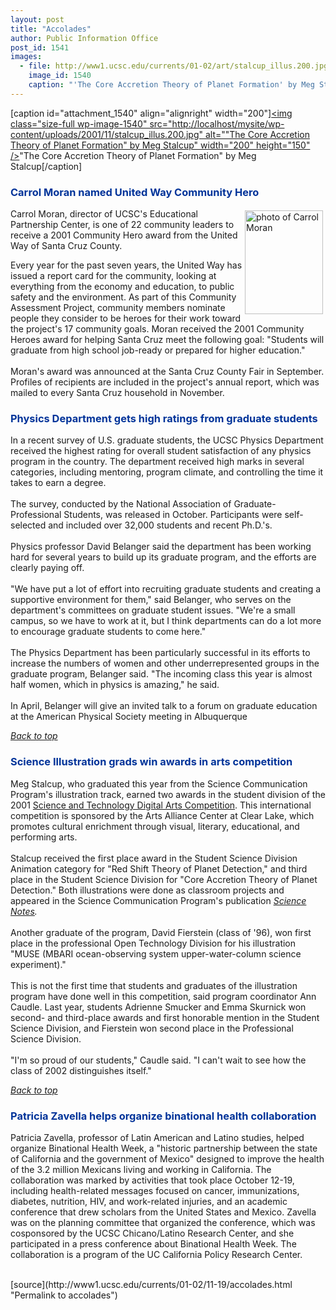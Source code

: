 ```yaml
---
layout: post
title: "Accolades"
author: Public Information Office
post_id: 1541
images:
  - file: http://www1.ucsc.edu/currents/01-02/art/stalcup_illus.200.jpg
    image_id: 1540
    caption: "'The Core Accretion Theory of Planet Formation' by Meg Stalcup"
---
```


[caption id="attachment_1540" align="alignright" width="200"]<a href="http://localhost/mysite/wp-content/uploads/2001/11/stalcup_illus.200.jpg"><img class="size-full wp-image-1540" src="http://localhost/mysite/wp-content/uploads/2001/11/stalcup_illus.200.jpg" alt=""The Core Accretion Theory of Planet Formation" by Meg Stalcup" width="200" height="150" /></a>"The Core Accretion Theory of Planet Formation" by Meg Stalcup[/caption]
<h3>
  <a name="Carrol" id="Carrol"></a><font color="#003399">Carrol Moran named United Way Community Hero</font>
</h3>
<p>
  <img align="right" alt="photo of Carrol Moran" border="0" height="166" hspace="4" src="../art/moran_carrol.130.jpg" vspace="3" width="125">Carrol Moran, director of UCSC's Educational Partnership Center, is one of 22 community leaders to receive a 2001 Community Hero award from the United Way of Santa Cruz County.
</p>
<p>
  Every year for the past seven years, the United Way has issued a report card for the community, looking at everything from the economy and education, to public safety and the environment. As part of this Community Assessment Project, community members nominate people they consider to be heroes for their work toward the project's 17 community goals. Moran received the 2001 Community Heroes award for helping Santa Cruz meet the following goal: "Students will graduate from high school job-ready or prepared for higher education."<br>
  <br>
  Moran's award was announced at the Santa Cruz County Fair in September. Profiles of recipients are included in the project's annual report, which was mailed to every Santa Cruz household in November.
</p>
<h3>
  <a name="Physics" id="Physics"></a><font color="#003399"><b>Physics Department gets high ratings from graduate students</b></font>
</h3>
<p>
  In a recent survey of U.S. graduate students, the UCSC Physics Department received the highest rating for overall student satisfaction of any physics program in the country. The department received high marks in several categories, including mentoring, program climate, and controlling the time it takes to earn a degree.<br>
  <br>
  The survey, conducted by the National Association of Graduate-Professional Students, was released in October. Participants were self-selected and included over 32,000 students and recent Ph.D.'s.<br>
  <br>
  Physics professor David Belanger said the department has been working hard for several years to build up its graduate program, and the efforts are clearly paying off.<br>
  <br>
  "We have put a lot of effort into recruiting graduate students and creating a supportive environment for them," said Belanger, who serves on the department's committees on graduate student issues. "We're a small campus, so we have to work at it, but I think departments can do a lot more to encourage graduate students to come here."<br>
  <br>
  The Physics Department has been particularly successful in its efforts to increase the numbers of women and other underrepresented groups in the graduate program, Belanger said. "The incoming class this year is almost half women, which in physics is amazing," he said.<br>
  <br>
  In April, Belanger will give an invited talk to a forum on graduate education at the American Physical Society meeting in Albuquerque
</p>
<p>
  <a href="#Carrol"><i>Back to top</i></a>
</p>
<h3>
  <a name="Science" id="Science"></a><font color="#003399"><b>Science Illustration grads win awards in arts competition</b></font>
</h3>Meg Stalcup, who graduated this year from the Science Communication Program's illustration track, earned two awards in the student division of the 2001 <a href="http://www.taaccl.org/digital_winners.htm">Science and Technology Digital Arts Competition</a>. This international competition is sponsored by the Arts Alliance Center at Clear Lake, which promotes cultural enrichment through visual, literary, educational, and performing arts.<br>
<br>
Stalcup received the first place award in the Student Science Division Animation category for "Red Shift Theory of Planet Detection," and third place in the Student Science Division for "Core Accretion Theory of Planet Detection." Both illustrations were done as classroom projects and appeared in the Science Communication Program's publication <a href="http://scicom.ucsc.edu/SciNotes/0101/toc.html"><i>Science Notes</i></a><i>.</i><b><br>
<br></b>Another graduate of the program, David Fierstein (class of '96), won first place in the professional Open Technology Division for his illustration "MUSE (MBARI ocean-observing system upper-water-column science experiment)."<br>
<br>
This is not the first time that students and graduates of the illustration program have done well in this competition, said program coordinator Ann Caudle. Last year, students Adrienne Smucker and Emma Skurnick won second- and third-place awards and first honorable mention in the Student Science Division, and Fierstein won second place in the Professional Science Division.<br>
<br>
"I'm so proud of our students," Caudle said. "I can't wait to see how the class of 2002 distinguishes itself."
<p>
  <a href="#Carrol"><i>Back to top</i></a>
</p>
<h3>
  <a name="Patricia" id="Patricia"></a><font color="#003399">Patricia Zavella helps organize binational health</font> <font color="#003399">collaboration</font>
</h3>
<p>
  Patricia Zavella, professor of Latin American and Latino studies, helped organize Binational Health Week, a "historic partnership between the state of California and the government of Mexico" designed to improve the health of the 3.2 million Mexicans living and working in California. The collaboration was marked by activities that took place October 12-19, including health-related messages focused on cancer, immunizations, diabetes, nutrition, HIV, and work-related injuries, and an academic conference that drew scholars from the United States and Mexico. Zavella was on the planning committee that organized the conference, which was cosponsored by the UCSC Chicano/Latino Research Center, and she participated in a press conference about Binational Health Week. The collaboration is a program of the UC California Policy Research Center.<br>
  <br>

</p>
[source](http://www1.ucsc.edu/currents/01-02/11-19/accolades.html "Permalink to accolades")

